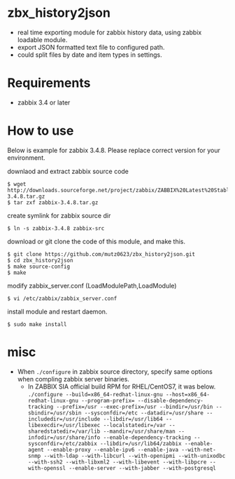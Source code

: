 # zbx_history2json

- real time exporting module for zabbix history data, using zabbix loadable module.
- export JSON formatted text file to configured path.
- could split files by date and item types in settings.

# Requirements
- zabbix 3.4 or later

# How to use

Below is example for zabbix 3.4.8.
Please replace correct version for your environment.

downlaod and extract zabbix source code
```
$ wget http://downloads.sourceforge.net/project/zabbix/ZABBIX%20Latest%20Stable/3.4.8/zabbix-3.4.8.tar.gz
$ tar zxf zabbix-3.4.8.tar.gz
```

create symlink for zabbix source dir
```
$ ln -s zabbix-3.4.8 zabbix-src
```

download or git clone the code of this module, and make this.
```
$ git clone https://github.com/mutz0623/zbx_history2json.git
$ cd zbx_history2json
$ make source-config
$ make
```

modify zabbix_server.conf
 (LoadModulePath,LoadModule)
```
$ vi /etc/zabbix/zabbix_server.conf
```

install module and restart daemon.
```
$ sudo make install 
```


# misc
- When `./configure` in zabbix source directory, specify same options when compling zabbix server binaries.
    - In ZABBIX SIA official build RPM for RHEL/CentOS7, it was below.
`./configure --build=x86_64-redhat-linux-gnu --host=x86_64-redhat-linux-gnu --program-prefix= --disable-dependency-tracking --prefix=/usr --exec-prefix=/usr --bindir=/usr/bin --sbindir=/usr/sbin --sysconfdir=/etc --datadir=/usr/share --includedir=/usr/include --libdir=/usr/lib64 --libexecdir=/usr/libexec --localstatedir=/var --sharedstatedir=/var/lib --mandir=/usr/share/man --infodir=/usr/share/info --enable-dependency-tracking --sysconfdir=/etc/zabbix --libdir=/usr/lib64/zabbix --enable-agent --enable-proxy --enable-ipv6 --enable-java --with-net-snmp --with-ldap --with-libcurl --with-openipmi --with-unixodbc --with-ssh2 --with-libxml2 --with-libevent --with-libpcre --with-openssl --enable-server --with-jabber --with-postgresql`

